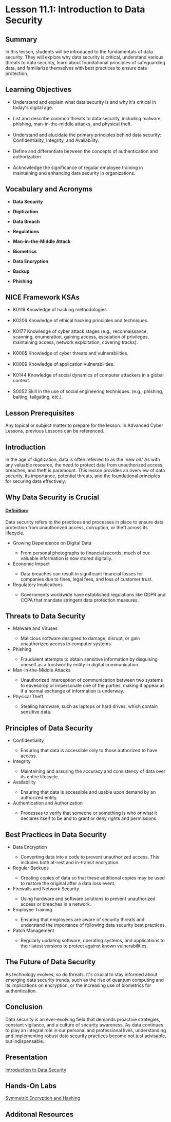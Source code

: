 <h1> Lesson 11.1: Introduction to Data Security  </h1>
<h2> Summary</h2>

<p1>In this lesson, students will be introduced to the fundamentals of data security. They will explore why data security is critical, understand various threats to data security, learn about foundational principles of safeguarding data, and familiarize themselves with best practices to ensure data protection.</p1>
<br>

<h2>Learning Objectives</h2>
<ul>
<li>Understand and explain what data security is and why it's critical in today's digital age.</li>
  <br>
<li>List and describe common threats to data security, including malware, phishing, man-in-the-middle attacks, and physical theft.</li><br>
  
<li>Understand and elucidate the primary principles behind data security: Confidentiality, Integrity, and Availability.</li><br>

<li>Define and differentiate between the concepts of authentication and authorization.</li><br>

<li>Acknowledge the significance of regular employee training in maintaining and enhancing data security in organizations.</li>
</ul>


<h2>Vocabulary and Acronyms</h2>

<ul>
<li>

  **Data Security**</li>
  
<li>

**Digitization**</li>
  
<li>
  
**Data Breach**</li>
  
<li>
  
**Regulations**</li>
  
<li>
  
  **Man-in-the-Middle Attack**</li>
  
<li>
  
 **Biometrics**</li>

  <li>
  
 **Data Encryption**</li>

 <li>
  
 **Backup**</li>

  <li>
  
 **Phishing**</li>

</ul>

<h2>NICE Framework KSAs</h2>

<ul>
<li>K0119	Knowledge of hacking methodologies.</li>
<br>
<li>K0206	Knowledge of ethical hacking principles and techniques.	</li>
<br>
<li>K0177	Knowledge of cyber attack stages (e.g., reconnaissance, scanning, enumeration, gaining access, escalation of privileges, maintaining access, network exploitation, covering tracks).</li>
<br>
<li>K0005	Knowledge of cyber threats and vulnerabilities. </li>
<br>
<li>K0009	Knowledge of application vulnerabilities.</li>
<br>
<li>K0144	Knowledge of social dynamics of computer attackers in a global context.</li>
<br>
<li>S0052	Skill in the use of social engineering techniques. (e.g., phishing, baiting, tailgating, etc.).</li>
</ul>

<h2>Lesson Prerequisites</h2>
<p1>Any topical or subject matter to prepare for the lesson. In Advanced Cyber Lessons, previous Lessons can be referenced. </p1>
<br>


<h2>Introduction</h2>
In the age of digitization, data is often referred to as the 'new oil.' As with any valuable resource, the need to protect data from unauthorized access, breaches, and theft is paramount. This lesson provides an overview of data security, its importance, potential threats, and the foundational principles for securing data effectively.



<h2>Why Data Security is Crucial</h2>

<h4><ins>Definition:</ins></h4>
Data security refers to the practices and processes in place to ensure data protection from unauthorized access, corruption, or theft across its lifecycle.

<ul>
  <li>Growing Dependence on Digital Data</li>
  <ul>
    <li>From personal photographs to financial records, much of our valuable information is now stored digitally.</li>
  </ul>
  <li>Economic Impact</li>
   <ul>
    <li>Data breaches can result in significant financial losses for companies due to fines, legal fees, and loss of customer trust.</li>
  </ul>
  <li>Regulatory Implications</li>
   <ul>
    <li>Governments worldwide have established regulations like GDPR and CCPA that mandate stringent data protection measures.</li>
  </ul>
</ul>





<h2>Threats to Data Security</h2>
<ul>
  <li>Malware and Viruses</li>
  <ul>
    <li>Malicious software designed to damage, disrupt, or gain unauthorized access to computer systems.</li>
  </ul>
    <li>Phishing</li>
   <ul>
    <li>Fraudulent attempts to obtain sensitive information by disguising oneself as a trustworthy entity in digital communication.</li>
  </ul>
    <li>Man-in-the-Middle Attacks</li>
   <ul>
    <li>Unauthorized interception of communication between two systems to eavesdrop or impersonate one of the parties, making it appear as if a normal exchange of information is underway.</li>
  </ul>
    <li>Physical Theft</li>
   <ul>
    <li>Stealing hardware, such as laptops or hard drives, which contain sensitive data.</li>
  </ul>
</ul>










<h2>Principles of Data Security</h2>
<ul>
  <li>Confidentiality</li>
  <ul>
    <li>Ensuring that data is accessible only to those authorized to have access.</li>
  </ul>
 <li>Integrity</li>
  <ul>
    <li>Maintaining and assuring the accuracy and consistency of data over its entire lifecycle.</li>
  </ul>
  <li>Availability</li>
  <ul>
    <li>Ensuring that data is accessible and usable upon demand by an authorized entity.</li>
  </ul>
  <li>Authentication and Authorization</li>
  <ul>
    <li>Processes to verify that someone or something is who or what it declares itself to be and to grant or deny rights and permissions.</li>
  </ul>
  
</ul>







<h2>Best Practices in Data Security</h2>
<ul>
  <li>Data Encryption</li>
  <ul>
    <li>Converting data into a code to prevent unauthorized access. This includes both at-rest and in-transit encryption.</li>
  </ul>
 <li>Regular Backups</li>
  <ul>
    <li>Creating copies of data so that these additional copies may be used to restore the original after a data loss event.</li>
  </ul>
  <li>Firewalls and Network Security</li>
  <ul>
    <li>Using hardware and software solutions to prevent unauthorized access or breaches in a network.
</li>
  </ul>
  <li>Employee Training</li>
  <ul>
    <li>Ensuring that employees are aware of security threats and understand the importance of following data security best practices.</li>
  </ul>
   <li>Patch Management</li>
  <ul>
    <li>Regularly updating software, operating systems, and applications to their latest versions to protect against known vulnerabilities.</li>
  </ul>
</ul>



<h2>The Future of Data Security</h2>
As technology evolves, so do threats. It's crucial to stay informed about emerging data security trends, such as the rise of quantum computing and its implications on encryption, or the increasing use of biometrics for authentication.

<h2>Conclusion</h2>
Data security is an ever-evolving field that demands proactive strategies, constant vigilance, and a culture of security awareness. As data continues to play an integral role in our personal and professional lives, understanding and implementing robust data security practices become not just advisable, but indispensable.












 


<h2> Presentation</h2>
<a href="https://docs.google.com/presentation/d/1Ja4winir1dckPDRVhJxIZpn81oL2w7i9/edit?usp=sharing&ouid=110228847857413878764&rtpof=true&sd=true">Introduction to Data Security</a>

<h2> Hands-On Labs</h2>

<a href="https://drive.google.com/file/d/1T0wbGSgqjK1yskUXOm0GH4ZE0VJsAIx3/view?usp=sharing"> Symmetric Encryption and Hashing </a>


<h2>Additonal Resources</h2>

